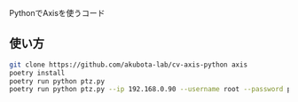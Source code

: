 PythonでAxisを使うコード

## 使い方

```bash
git clone https://github.com/akubota-lab/cv-axis-python axis
poetry install
poetry run python ptz.py
poetry run python ptz.py --ip 192.168.0.90 --username root --password password --resolution "1920x1080"
```